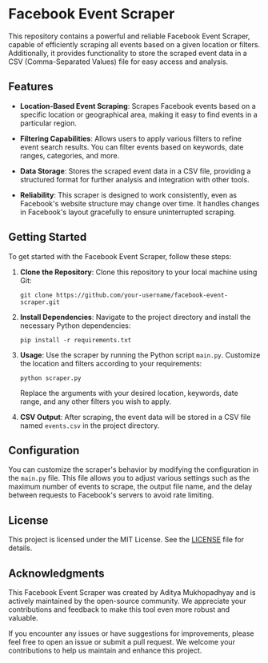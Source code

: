 # Facebook Event Scraper

This repository contains a powerful and reliable Facebook Event Scraper, capable of efficiently scraping all events based on a given location or filters. Additionally, it provides functionality to store the scraped event data in a CSV (Comma-Separated Values) file for easy access and analysis.

## Features

- **Location-Based Event Scraping**: Scrapes Facebook events based on a specific location or geographical area, making it easy to find events in a particular region.

- **Filtering Capabilities**: Allows users to apply various filters to refine event search results. You can filter events based on keywords, date ranges, categories, and more.

- **Data Storage**: Stores the scraped event data in a CSV file, providing a structured format for further analysis and integration with other tools.

- **Reliability**: This scraper is designed to work consistently, even as Facebook's website structure may change over time. It handles changes in Facebook's layout gracefully to ensure uninterrupted scraping.

## Getting Started

To get started with the Facebook Event Scraper, follow these steps:

1. **Clone the Repository**: Clone this repository to your local machine using Git:

   ```shell
   git clone https://github.com/your-username/facebook-event-scraper.git
   ```

2. **Install Dependencies**: Navigate to the project directory and install the necessary Python dependencies:

   ```shell
   pip install -r requirements.txt
   ```

3. **Usage**: Use the scraper by running the Python script `main.py`. Customize the location and filters according to your requirements:

   ```shell
   python scraper.py 
   ```

   Replace the arguments with your desired location, keywords, date range, and any other filters you wish to apply.

4. **CSV Output**: After scraping, the event data will be stored in a CSV file named `events.csv` in the project directory.

## Configuration

You can customize the scraper's behavior by modifying the configuration in the `main.py` file. This file allows you to adjust various settings such as the maximum number of events to scrape, the output file name, and the delay between requests to Facebook's servers to avoid rate limiting.


## License

This project is licensed under the MIT License. See the [LICENSE](LICENSE) file for details.

## Acknowledgments

This Facebook Event Scraper was created by Aditya Mukhopadhyay and is actively maintained by the open-source community. We appreciate your contributions and feedback to make this tool even more robust and valuable.

If you encounter any issues or have suggestions for improvements, please feel free to open an issue or submit a pull request. We welcome your contributions to help us maintain and enhance this project.
